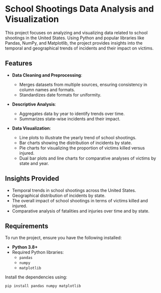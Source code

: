 # School Shootings Data Analysis and Visualization

This project focuses on analyzing and visualizing data related to school shootings in the United States. Using Python and popular libraries like Pandas, NumPy, and Matplotlib, the project provides insights into the temporal and geographical trends of incidents and their impact on victims.

## Features
- **Data Cleaning and Preprocessing**:
  - Merges datasets from multiple sources, ensuring consistency in column names and formats.
  - Standardizes date formats for uniformity.
  
- **Descriptive Analysis**:
  - Aggregates data by year to identify trends over time.
  - Summarizes state-wise incidents and their impact.

- **Data Visualization**:
  - Line plots to illustrate the yearly trend of school shootings.
  - Bar charts showing the distribution of incidents by state.
  - Pie charts for visualizing the proportion of victims killed versus injured.
  - Dual bar plots and line charts for comparative analyses of victims by state and year.

## Insights Provided
- Temporal trends in school shootings across the United States.
- Geographical distribution of incidents by state.
- The overall impact of school shootings in terms of victims killed and injured.
- Comparative analysis of fatalities and injuries over time and by state.

## Requirements
To run the project, ensure you have the following installed:
- **Python 3.8+**
- Required Python libraries:
  - `pandas`
  - `numpy`
  - `matplotlib`

Install the dependencies using:
```bash
pip install pandas numpy matplotlib
